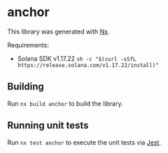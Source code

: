 # anchor

This library was generated with [Nx](https://nx.dev).

Requirements:
- Solana SDK v1.17.22
```sh -c "$(curl -sSfL https://release.solana.com/v1.17.22/install)"```

## Building

Run `nx build anchor` to build the library.

## Running unit tests

Run `nx test anchor` to execute the unit tests via [Jest](https://jestjs.io).
